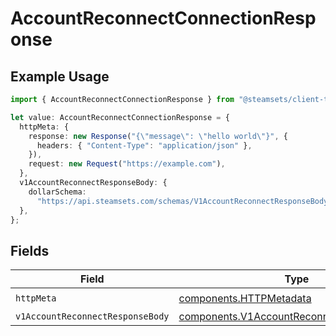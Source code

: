 # AccountReconnectConnectionResponse

## Example Usage

```typescript
import { AccountReconnectConnectionResponse } from "@steamsets/client-ts/models/operations";

let value: AccountReconnectConnectionResponse = {
  httpMeta: {
    response: new Response("{\"message\": \"hello world\"}", {
      headers: { "Content-Type": "application/json" },
    }),
    request: new Request("https://example.com"),
  },
  v1AccountReconnectResponseBody: {
    dollarSchema:
      "https://api.steamsets.com/schemas/V1AccountReconnectResponseBody.json",
  },
};
```

## Fields

| Field                                                                                                  | Type                                                                                                   | Required                                                                                               | Description                                                                                            |
| ------------------------------------------------------------------------------------------------------ | ------------------------------------------------------------------------------------------------------ | ------------------------------------------------------------------------------------------------------ | ------------------------------------------------------------------------------------------------------ |
| `httpMeta`                                                                                             | [components.HTTPMetadata](../../models/components/httpmetadata.md)                                     | :heavy_check_mark:                                                                                     | N/A                                                                                                    |
| `v1AccountReconnectResponseBody`                                                                       | [components.V1AccountReconnectResponseBody](../../models/components/v1accountreconnectresponsebody.md) | :heavy_minus_sign:                                                                                     | OK                                                                                                     |